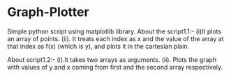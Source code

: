 Graph-Plotter
=============

Simple python script using matplotlib library.
About the script1.1:-
(i)It plots an array of points.
(ii). It treats each index as x and the value of the array at that index as f(x) (which is y), and plots it in the cartesian plain. 

About script1.2:-
(i).It takes two arrays as arguments.
(ii). Plots the graph with values of y and x coming from first and the second array respectively.
